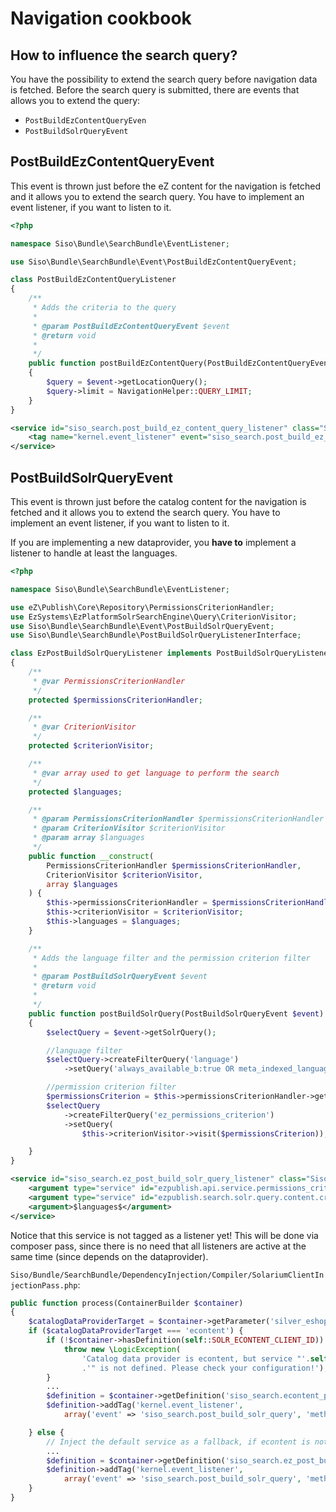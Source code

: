 # Navigation cookbook

## How to influence the search query?

You have the possibility to extend the search query before navigation data is fetched. Before the search query is submitted, there are events that allows you to extend the query:

- `PostBuildEzContentQueryEven`
- `PostBuildSolrQueryEvent`

## PostBuildEzContentQueryEvent

This event is thrown just before the eZ content for the navigation is fetched and it allows you to extend the search query. You have to implement an event listener, if you want to listen to it.

``` php
<?php

namespace Siso\Bundle\SearchBundle\EventListener;

use Siso\Bundle\SearchBundle\Event\PostBuildEzContentQueryEvent;

class PostBuildEzContentQueryListener
{
    /**
     * Adds the criteria to the query
     *
     * @param PostBuildEzContentQueryEvent $event
     * @return void
     *
     */
    public function postBuildEzContentQuery(PostBuildEzContentQueryEvent $event)
    {
        $query = $event->getLocationQuery();
        $query->limit = NavigationHelper::QUERY_LIMIT;
    }
}
```

``` xml
<service id="siso_search.post_build_ez_content_query_listener" class="Siso\Bundle\SearchBundle\EventListener\PostBuildEzContentQueryListener">
    <tag name="kernel.event_listener" event="siso_search.post_build_ez_content_query" method="postBuildEzContentQuery" />
</service>
```

## PostBuildSolrQueryEvent

This event is thrown just before the catalog content for the navigation is fetched and it allows you to extend the search query. You have to implement an event listener, if you want to listen to it.

If you are implementing a new dataprovider, you **have to** implement a listener to handle at least the languages.

``` php
<?php

namespace Siso\Bundle\SearchBundle\EventListener;

use eZ\Publish\Core\Repository\PermissionsCriterionHandler;
use EzSystems\EzPlatformSolrSearchEngine\Query\CriterionVisitor;
use Siso\Bundle\SearchBundle\Event\PostBuildSolrQueryEvent;
use Siso\Bundle\SearchBundle\PostBuildSolrQueryListenerInterface;

class EzPostBuildSolrQueryListener implements PostBuildSolrQueryListenerInterface
{
    /**
     * @var PermissionsCriterionHandler
     */
    protected $permissionsCriterionHandler;

    /**
     * @var CriterionVisitor
     */
    protected $criterionVisitor;

    /**
     * @var array used to get language to perform the search
     */
    protected $languages;

    /**
     * @param PermissionsCriterionHandler $permissionsCriterionHandler
     * @param CriterionVisitor $criterionVisitor
     * @param array $languages
     */
    public function __construct(
        PermissionsCriterionHandler $permissionsCriterionHandler,
        CriterionVisitor $criterionVisitor,
        array $languages
    ) {
        $this->permissionsCriterionHandler = $permissionsCriterionHandler;
        $this->criterionVisitor = $criterionVisitor;
        $this->languages = $languages;
    }

    /**
     * Adds the language filter and the permission criterion filter
     *
     * @param PostBuildSolrQueryEvent $event
     * @return void
     *
     */
    public function postBuildSolrQuery(PostBuildSolrQueryEvent $event)
    {
        $selectQuery = $event->getSolrQuery();

        //language filter
        $selectQuery->createFilterQuery('language')
            ->setQuery('always_available_b:true OR meta_indexed_language_code_s:(' . implode(' ', $this->languages) . ')');

        //permission criterion filter
        $permissionsCriterion = $this->permissionsCriterionHandler->getPermissionsCriterion('content');
        $selectQuery
            ->createFilterQuery('ez_permissions_criterion')
            ->setQuery(
                $this->criterionVisitor->visit($permissionsCriterion));

    }
}
```

``` xml
<service id="siso_search.ez_post_build_solr_query_listener" class="Siso\Bundle\SearchBundle\EventListener\EzPostBuildSolrQueryListener">
    <argument type="service" id="ezpublish.api.service.permissions_criterion_handler" />
    <argument type="service" id="ezpublish.search.solr.query.content.criterion_visitor.aggregate" />
    <argument>$languages$</argument>
</service>
```

Notice that this service is not tagged as a listener yet\! This will be done via composer pass, since there is no need that all listeners are active at the same time (since depends on the dataprovider).

`Siso/Bundle/SearchBundle/DependencyInjection/Compiler/SolariumClientInjectionPass.php`:

``` php
public function process(ContainerBuilder $container)
{
    $catalogDataProviderTarget = $container->getParameter('silver_eshop.default.catalog_data_provider');
    if ($catalogDataProviderTarget === 'econtent') {
        if (!$container->hasDefinition(self::SOLR_ECONTENT_CLIENT_ID)) {
            throw new \LogicException(
                'Catalog data provider is econtent, but service "'.self::SOLR_ECONTENT_CLIENT_ID
                .'" is not defined. Please check your configuration!');
        }
        ...
        $definition = $container->getDefinition('siso_search.econtent_post_build_solr_query_listener');
        $definition->addTag('kernel.event_listener',
            array('event' => 'siso_search.post_build_solr_query', 'method' => 'postBuildSolrQuery'));

    } else {        
        // Inject the default service as a fallback, if econtent is not used.   
        ...
        $definition = $container->getDefinition('siso_search.ez_post_build_solr_query_listener');
        $definition->addTag('kernel.event_listener',
            array('event' => 'siso_search.post_build_solr_query', 'method' => 'postBuildSolrQuery'));
    }
}
```
